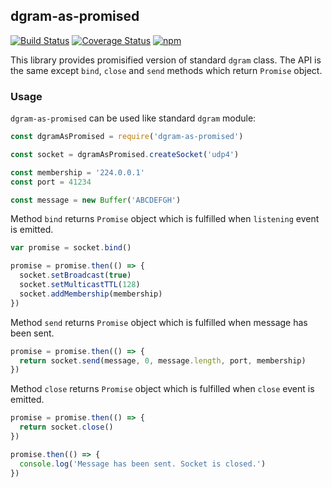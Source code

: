 ## dgram-as-promised

[![Build Status](https://secure.travis-ci.org/dex4er/js-dgram-as-promised.svg)](http://travis-ci.org/dex4er/js-dgram-as-promised) [![Coverage Status](https://coveralls.io/repos/github/dex4er/js-dgram-as-promised/badge.svg)](https://coveralls.io/github/dex4er/js-dgram-as-promised) [![npm](https://img.shields.io/npm/v/dgram-as-promised.svg?maxAge=2592000)](https://www.npmjs.com/package/dgram-as-promised)

This library provides promisified version of standard `dgram` class. The API is
the same except `bind`, `close` and `send` methods which return `Promise`
object.

### Usage

`dgram-as-promised` can be used like standard `dgram` module:

```js
const dgramAsPromised = require('dgram-as-promised')

const socket = dgramAsPromised.createSocket('udp4')

const membership = '224.0.0.1'
const port = 41234

const message = new Buffer('ABCDEFGH')
```

Method `bind` returns `Promise` object which is fulfilled when `listening` event
is emitted.

```js
var promise = socket.bind()

promise = promise.then(() => {
  socket.setBroadcast(true)
  socket.setMulticastTTL(128)
  socket.addMembership(membership)
})
```

Method `send` returns `Promise` object which is fulfilled when message has been
sent.

```js
promise = promise.then(() => {
  return socket.send(message, 0, message.length, port, membership)
})
```

Method `close` returns `Promise` object which is fulfilled when `close` event
is emitted.

```js
promise = promise.then(() => {
  return socket.close()
})

promise.then(() => {
  console.log('Message has been sent. Socket is closed.')
})
```
